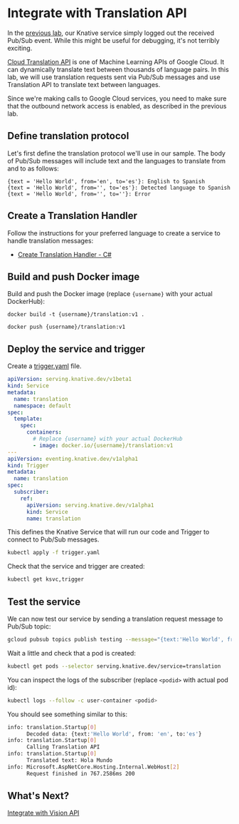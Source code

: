 # Integrate with Translation API

In the [previous lab](08-helloworldeventing.md), our Knative service simply logged out the received Pub/Sub event. While this might be useful for debugging, it's not terribly exciting. 

[Cloud Translation API](https://cloud.google.com/translate/docs/) is one of Machine Learning APIs of Google Cloud. It can dynamically translate text between thousands of language pairs. In this lab, we will use translation requests sent via Pub/Sub messages and use Translation API to translate text between languages. 

Since we're making calls to Google Cloud services, you need to make sure that the outbound network access is enabled, as described in the previous lab. 

## Define translation protocol

Let's first define the translation protocol we'll use in our sample. The body of Pub/Sub messages will include text and the languages to translate from and to as follows:

```
{text = 'Hello World', from='en', to='es'}: English to Spanish
{text = 'Hello World', from='', to='es'}: Detected language to Spanish
{text = 'Hello World', from='', to=''}: Error
```

## Create a Translation Handler

Follow the instructions for your preferred language to create a service to handle translation messages:

* [Create Translation Handler - C#](09-translationeventing-csharp.md)

## Build and push Docker image

Build and push the Docker image (replace `{username}` with your actual DockerHub): 

```docker
docker build -t {username}/translation:v1 .

docker push {username}/translation:v1
```
## Deploy the service and trigger

Create a [trigger.yaml](../eventing/translation/trigger.yaml) file.

```yaml
apiVersion: serving.knative.dev/v1beta1
kind: Service
metadata:
  name: translation
  namespace: default
spec:
  template:
    spec:
      containers:
        # Replace {username} with your actual DockerHub
        - image: docker.io/{username}/translation:v1
---
apiVersion: eventing.knative.dev/v1alpha1
kind: Trigger
metadata:
  name: translation
spec:
  subscriber:
    ref:
      apiVersion: serving.knative.dev/v1alpha1
      kind: Service
      name: translation
```
This defines the Knative Service that will run our code and Trigger to connect to Pub/Sub messages.

```bash
kubectl apply -f trigger.yaml
```

Check that the service and trigger are created:

```bash
kubectl get ksvc,trigger
```

## Test the service

We can now test our service by sending a translation request message to Pub/Sub topic:

```bash
gcloud pubsub topics publish testing --message="{text:'Hello World', from: 'en', to:'es'}"
```

Wait a little and check that a pod is created:

```bash
kubectl get pods --selector serving.knative.dev/service=translation
```
You can inspect the logs of the subscriber (replace `<podid>` with actual pod id):

```bash
kubectl logs --follow -c user-container <podid>
```

You should see something similar to this:

```bash
info: translation.Startup[0]
      Decoded data: {text:'Hello World', from: 'en', to:'es'}
info: translation.Startup[0]
      Calling Translation API
info: translation.Startup[0]
      Translated text: Hola Mundo
info: Microsoft.AspNetCore.Hosting.Internal.WebHost[2]
      Request finished in 767.2586ms 200 
```

## What's Next?
[Integrate with Vision API](10-visioneventing.md)
